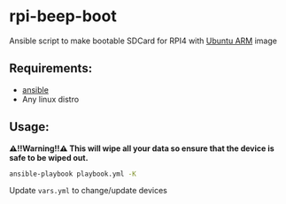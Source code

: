 # rpi-beep-boot
Ansible script to make bootable SDCard for RPI4 with [Ubuntu ARM](https://ubuntu.com/download/raspberry-pi) image

## Requirements:
- [ansible](https://www.ansible.com/)
- Any linux distro

## Usage:
**⚠️!!Warning!!⚠️ This will wipe all your data so ensure that the device is safe to be wiped out.**
```sh
ansible-playbook playbook.yml -K 
```
Update `vars.yml` to change/update devices
